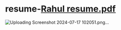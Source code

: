 # resume-[Rahul resume.pdf](https://github.com/user-attachments/files/16260363/Rahul.resume.pdf)
![Uploading Screenshot 2024-07-17 102051.png…]()
